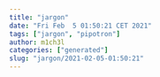 ```yaml
---
title: "jargon"
date: "Fri Feb  5 01:50:21 CET 2021"
tags: ["jargon", "pipotron"]
author: m1ch3l
categories: ["generated"]
slug: "jargon/2021-02-05-01:50:21"
---
```



